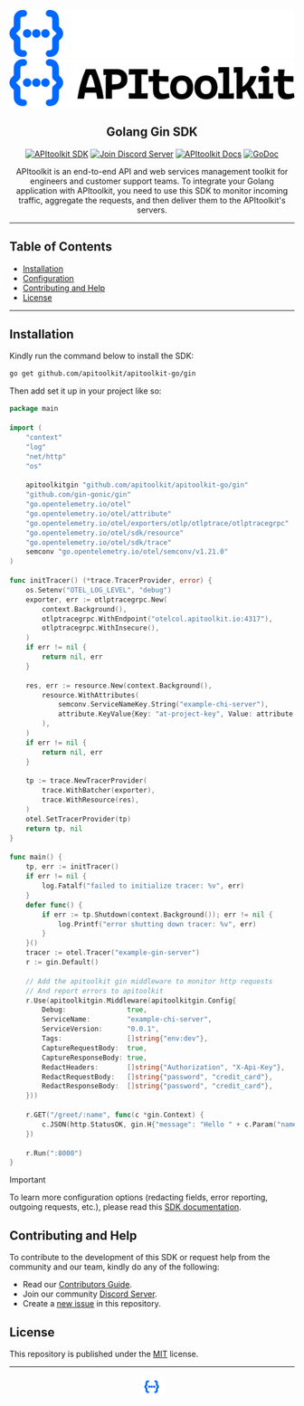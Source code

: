 <div align="center">

![APItoolkit's Logo](https://github.com/apitoolkit/.github/blob/main/images/logo-white.svg?raw=true#gh-dark-mode-only)
![APItoolkit's Logo](https://github.com/apitoolkit/.github/blob/main/images/logo-black.svg?raw=true#gh-light-mode-only)

## Golang Gin SDK

[![APItoolkit SDK](https://img.shields.io/badge/APItoolkit-SDK-0068ff?logo=go)](https://github.com/topics/apitoolkit-sdk) [![Join Discord Server](https://img.shields.io/badge/Chat-Discord-7289da)](https://apitoolkit.io/discord?utm_campaign=devrel&utm_medium=github&utm_source=sdks_readme) [![APItoolkit Docs](https://img.shields.io/badge/Read-Docs-0068ff)](https://apitoolkit.io/docs/sdks/golang?utm_campaign=devrel&utm_medium=github&utm_source=sdks_readme) [![GoDoc](https://godoc.org/github.com/apitoolkit/apitoolkit-go?status.svg)](https://godoc.org/github.com/apitoolkit/apitoolkit-go/main/tree/gin)

APItoolkit is an end-to-end API and web services management toolkit for engineers and customer support teams. To integrate your Golang application with APItoolkit, you need to use this SDK to monitor incoming traffic, aggregate the requests, and then deliver them to the APItoolkit's servers.

</div>

---

## Table of Contents

- [Installation](#installation)
- [Configuration](#configuration)
- [Contributing and Help](#contributing-and-help)
- [License](#license)

---

## Installation

Kindly run the command below to install the SDK:

```sh
go get github.com/apitoolkit/apitoolkit-go/gin
```

Then add set it up in your project like so:

```go
package main

import (
	"context"
	"log"
	"net/http"
	"os"

	apitoolkitgin "github.com/apitoolkit/apitoolkit-go/gin"
	"github.com/gin-gonic/gin"
	"go.opentelemetry.io/otel"
	"go.opentelemetry.io/otel/attribute"
	"go.opentelemetry.io/otel/exporters/otlp/otlptrace/otlptracegrpc"
	"go.opentelemetry.io/otel/sdk/resource"
	"go.opentelemetry.io/otel/sdk/trace"
	semconv "go.opentelemetry.io/otel/semconv/v1.21.0"
)

func initTracer() (*trace.TracerProvider, error) {
	os.Setenv("OTEL_LOG_LEVEL", "debug")
	exporter, err := otlptracegrpc.New(
		context.Background(),
		otlptracegrpc.WithEndpoint("otelcol.apitoolkit.io:4317"),
		otlptracegrpc.WithInsecure(),
	)
	if err != nil {
		return nil, err
	}

	res, err := resource.New(context.Background(),
		resource.WithAttributes(
			semconv.ServiceNameKey.String("example-chi-server"),
			attribute.KeyValue{Key: "at-project-key", Value: attribute.StringValue("<YOUR_API_KEY>")},
		),
	)
	if err != nil {
		return nil, err
	}

	tp := trace.NewTracerProvider(
		trace.WithBatcher(exporter),
		trace.WithResource(res),
	)
	otel.SetTracerProvider(tp)
	return tp, nil
}

func main() {
	tp, err := initTracer()
	if err != nil {
		log.Fatalf("failed to initialize tracer: %v", err)
	}
	defer func() {
		if err := tp.Shutdown(context.Background()); err != nil {
			log.Printf("error shutting down tracer: %v", err)
		}
	}()
	tracer := otel.Tracer("example-gin-server")
	r := gin.Default()

	// Add the apitoolkit gin middleware to monitor http requests
	// And report errors to apitoolkit
	r.Use(apitoolkitgin.Middleware(apitoolkitgin.Config{
		Debug:               true,
		ServiceName:         "example-chi-server",
		ServiceVersion:      "0.0.1",
		Tags:                []string{"env:dev"},
		CaptureRequestBody:  true,
		CaptureResponseBody: true,
		RedactHeaders:       []string{"Authorization", "X-Api-Key"},
		RedactRequestBody:   []string{"password", "credit_card"},
		RedactResponseBody:  []string{"password", "credit_card"},
	}))

	r.GET("/greet/:name", func(c *gin.Context) {
		c.JSON(http.StatusOK, gin.H{"message": "Hello " + c.Param("name")})
	})

	r.Run(":8000")
}
```

> [!IMPORTANT]
>
> To learn more configuration options (redacting fields, error reporting, outgoing requests, etc.), please read this [SDK documentation](https://apitoolkit.io/docs/sdks/golang/gin?utm_campaign=devrel&utm_medium=github&utm_source=sdks_readme).

## Contributing and Help

To contribute to the development of this SDK or request help from the community and our team, kindly do any of the following:

- Read our [Contributors Guide](https://github.com/apitoolkit/.github/blob/main/CONTRIBUTING.md).
- Join our community [Discord Server](https://apitoolkit.io/discord?utm_campaign=devrel&utm_medium=github&utm_source=sdks_readme).
- Create a [new issue](https://github.com/apitoolkit/apitoolkit-go/issues/new/choose) in this repository.

## License

This repository is published under the [MIT](LICENSE) license.

---

<div align="center">

<a href="https://apitoolkit.io?utm_campaign=devrel&utm_medium=github&utm_source=sdks_readme" target="_blank" rel="noopener noreferrer"><img src="https://github.com/apitoolkit/.github/blob/main/images/icon.png?raw=true" width="40" /></a>

</div>
